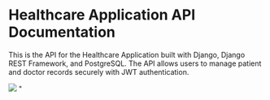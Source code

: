 # Healthcare Application API Documentation

<p>This is the API for the Healthcare Application built with Django, Django REST Framework, and PostgreSQL. The API allows users to manage patient and doctor records securely with JWT authentication.</p>

<img src="![Screenshot (8)](https://github.com/user-attachments/assets/11bdd84d-0e31-4d68-a4e4-07962b10a843)">
"

